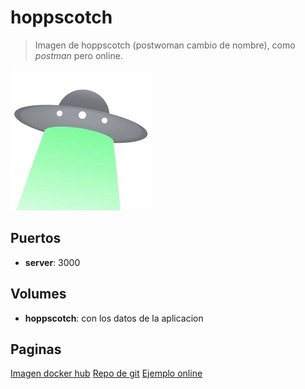 # hoppscotch

> Imagen de hoppscotch (postwoman cambio de nombre), como *postman* pero online.

![alt text](img/hoppscotch.jpg)

## Puertos

* **server**: 3000

## Volumes

* **hoppscotch**: con los datos de la aplicacion

## Paginas

[Imagen docker hub](https://hub.docker.com/r/hoppscotch/hoppscotch)
[Repo de git](https://github.com/hoppscotch/hoppscotch)
[Ejemplo online](https://hoppscotch.io/)
